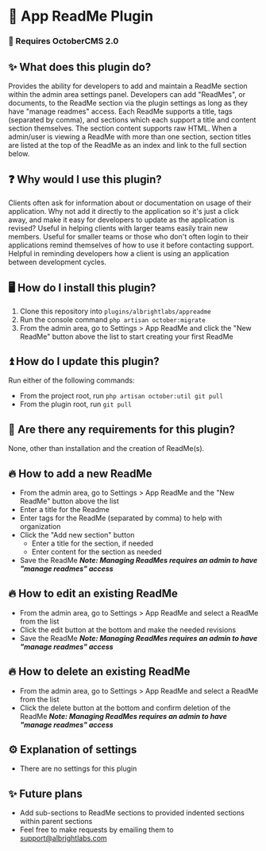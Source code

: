 
# 📃 App ReadMe Plugin

### 🚨 Requires OctoberCMS 2.0

## ✨ What does this plugin do?
Provides the ability for developers to add and maintain a ReadMe section within the admin area settings panel.
Developers can add "ReadMes", or documents, to the ReadMe section via the plugin settings as long as they have "manage readmes" access.
Each ReadMe supports a title, tags (separated by comma), and sections which each support a title and content section themselves. The section content supports raw HTML.
When a admin/user is viewing a ReadMe with more than one section, section titles are listed at the top of the ReadMe as an index and link to the full section below.

## ❓ Why would I use this plugin?
Clients often ask for information about or documentation on usage of their application. Why not add it directly to the application so it's just a click away, and make it easy for developers to update as the application is revised?
Useful in helping clients with larger teams easily train new members.
Useful for smaller teams or those who don't often login to their applications remind themselves of how to use it before contacting support.
Helpful in reminding developers how a client is using an application between development cycles.

## 🖥️ How do I install this plugin?
1. Clone this repository into `plugins/albrightlabs/appreadme`
2. Run the console command `php artisan october:migrate`
3. From the admin area, go to Settings > App ReadMe and click the "New ReadMe" button above the list to start creating your first ReadMe

## ⏫ How do I update this plugin?
Run either of the following commands:
* From the project root, run `php artisan october:util git pull`
* From the plugin root, run `git pull`

## 🚨 Are there any requirements for this plugin?
None, other than installation and the creation of ReadMe(s).

## 🔥 How to add a new ReadMe
* From the admin area, go to Settings > App ReadMe and the "New ReadMe" button above the list
* Enter a title for the Readme
* Enter tags for the ReadMe (separated by comma) to help with organization
* Click the "Add new section" button
  * Enter a title for the section, if needed
  * Enter content for the section as needed
* Save the ReadMe
***Note: Managing ReadMes requires an admin to have "manage readmes" access***

## 🔥 How to edit an existing ReadMe
* From the admin area, go to Settings > App ReadMe and select a ReadMe from the list
* Click the edit button at the bottom and make the needed revisions
* Save the ReadMe
***Note: Managing ReadMes requires an admin to have "manage readmes" access***

## 🔥 How to delete an existing ReadMe
* From the admin area, go to Settings > App ReadMe and select a ReadMe from the list
* Click the delete button at the bottom and confirm deletion of the ReadMe
***Note: Managing ReadMes requires an admin to have "manage readmes" access***

## ⚙️ Explanation of settings
* There are no settings for this plugin

## ✨ Future plans
* Add sub-sections to ReadMe sections to provided indented sections within parent sections
* Feel free to make requests by emailing them to [support@albrightlabs.com](support@albrightlabs.com)
